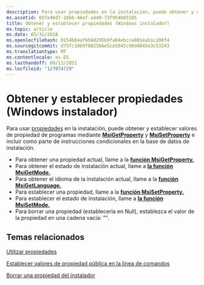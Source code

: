 ```yaml
---
description: Para usar propiedades en la instalación, puede obtener y establecer valores de propiedad de programas mediante MsiGetProperty y MsiSetProperty e incluir como parte de instrucciones condicionales en la base de datos de instalación.
ms.assetid: 65fe46d7-16b6-46ef-a440-73f954b03105
title: Obtener y establecer propiedades (Windows instalador)
ms.topic: article
ms.date: 05/31/2018
ms.openlocfilehash: 0154b84af656d295b9fa84ebcca881eab1c288f4
ms.sourcegitcommit: d75fc10b9f0825bbe5ce5045c90d4045e3c53243
ms.translationtype: MT
ms.contentlocale: es-ES
ms.lasthandoff: 09/13/2021
ms.locfileid: "127074729"
---
```

# <a name="getting-and-setting-properties-windows-installer"></a>Obtener y establecer propiedades (Windows instalador)

Para usar [propiedades](properties.md) en la instalación, puede obtener y establecer valores de propiedad de programas mediante [**MsiGetProperty**](/windows/desktop/api/Msiquery/nf-msiquery-msigetpropertya) y [**MsiSetProperty**](/windows/desktop/api/Msiquery/nf-msiquery-msisetpropertya) e incluir como parte de instrucciones condicionales en la base de datos de instalación.

-   Para obtener una propiedad actual, llame a la [**función MsiGetProperty.**](/windows/desktop/api/Msiquery/nf-msiquery-msigetpropertya)
-   Para obtener el estado de instalación actual, llame a [**la función MsiGetMode.**](/windows/desktop/api/Msiquery/nf-msiquery-msigetmode)
-   Para obtener el idioma de la instalación actual, llame a la [**función MsiGetLanguage.**](/windows/desktop/api/Msiquery/nf-msiquery-msigetlanguage)
-   Para establecer una propiedad, llame a la [**función MsiSetProperty.**](/windows/desktop/api/Msiquery/nf-msiquery-msisetpropertya)
-   Para establecer el estado de instalación, llame a [**la función MsiSetMode.**](/windows/desktop/api/Msiquery/nf-msiquery-msisetmode)
-   Para borrar una propiedad (establecerla en Null), establezca el valor de la propiedad en una cadena vacía: "".

## <a name="related-topics"></a>Temas relacionados

<dl> <dt>

[Utilizar propiedades](using-properties.md)
</dt> <dt>

[Establecer valores de propiedad pública en la línea de comandos](setting-public-property-values-on-the-command-line.md)
</dt> <dt>

[Borrar una propiedad del instalador](clearing-an-installer-property.md)
</dt> </dl>

 

 



